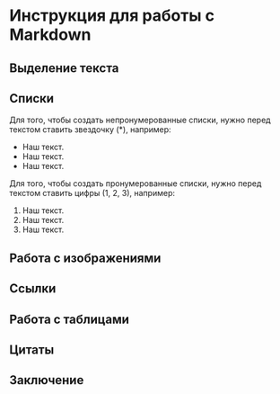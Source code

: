 # Инструкция для работы с Markdown

## Выделение текста

## Списки

Для того, чтобы создать непронумерованные списки, нужно перед текстом ставить звездочку (*), например: 
* Наш текст.
* Наш текст.
* Наш текст.

Для того, чтобы создать пронумерованные списки, нужно перед текстом ставить цифры (1, 2, 3), например: 
1. Наш текст.
2. Наш текст.
3. Наш текст.

## Работа с изображениями

## Ссылки

## Работа с таблицами

## Цитаты

## Заключение
